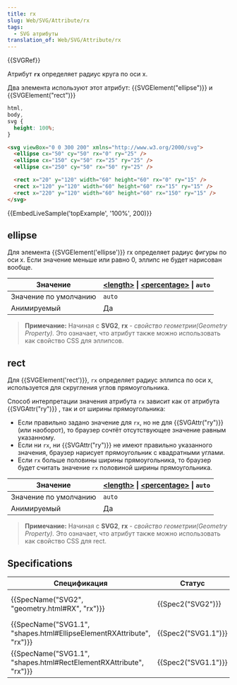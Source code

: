 ```yaml
---
title: rx
slug: Web/SVG/Attribute/rx
tags:
  - SVG атрибуты
translation_of: Web/SVG/Attribute/rx
---
```


{{SVGRef}}

Атрибут **`rx`** определяет радиус круга по оси x.

Два элемента используют этот атрибут: {{SVGElement("ellipse")}} и {{SVGElement("rect")}}

```css hidden
html,
body,
svg {
  height: 100%;
}
```

```html
<svg viewBox="0 0 300 200" xmlns="http://www.w3.org/2000/svg">
  <ellipse cx="50" cy="50" rx="0" ry="25" />
  <ellipse cx="150" cy="50" rx="25" ry="25" />
  <ellipse cx="250" cy="50" rx="50" ry="25" />

  <rect x="20" y="120" width="60" height="60" rx="0" ry="15" />
  <rect x="120" y="120" width="60" height="60" rx="15" ry="15" />
  <rect x="220" y="120" width="60" height="60" rx="150" ry="15" />
</svg>
```

{{EmbedLiveSample('topExample', '100%', 200)}}

## ellipse

Для элемента {{SVGElement('ellipse')}} rx определяет радиус фигуры по оси x. Если значение меньше или равно 0, эллипс не будет нарисован вообще.

| Значение              | **[\<length>](/docs/Web/SVG/Content_type#Length)** \| **[\<percentage>](/docs/Web/SVG/Content_type#Percentage)** \| `auto` |
| --------------------- | -------------------------------------------------------------------------------------------------------------------------- |
| Значение по умолчанию | `auto`                                                                                                                     |
| Анимируемый           | Да                                                                                                                         |

> **Примечание:** Начиная с **SVG2**, **rx** - _свойство геометрии(Geometry Property)._ Это означает, что атрибут также можно использовать как свойство CSS для эллипсов.

## rect

Для {{SVGElement('rect')}}, `rx` определяет радиус эллипса по оси x, используется для скругления углов прямоугольника.

Способ интерпретации значения атрибута `rx` зависит как от атрибута {{SVGAttr("ry")}} , так и от ширины прямоугольника:

- Если правильно задано значение для `rx`, но не для {{SVGAttr("ry")}} (или наоборот), то браузер сочтёт отсутствующее значение равным указанному.
- Если ни `rx`, ни {{SVGAttr("ry")}} не имеют правильно указанного значения, браузер нарисует прямоугольник с квадратными углами.
- Если `rx` больше половины ширины прямоугольника, то браузер будет считать значение `rx` половиной ширины прямоугольника.

| Значение              | **[\<length>](/docs/Web/SVG/Content_type#Length)** \| **[\<percentage>](/docs/Web/SVG/Content_type#Percentage)** \| `auto` |
| --------------------- | -------------------------------------------------------------------------------------------------------------------------- |
| Значение по умолчанию | `auto`                                                                                                                     |
| Анимируемый           | Да                                                                                                                         |

> **Примечание:** Начиная с **SVG2**, **rx** - _свойство геометрии(Geometry Property)._ Это означает, что атрибут также можно использовать как свойство CSS для rect.

## Specifications

| Спецификация                                                          | Статус              | Комментарий                          |
| --------------------------------------------------------------------- | ------------------- | ------------------------------------ |
| {{SpecName("SVG2", "geometry.html#RX", "rx")}}                        | {{Spec2("SVG2")}}   | Определяется как свойство геометрии  |
| {{SpecName("SVG1.1", "shapes.html#EllipseElementRXAttribute", "rx")}} | {{Spec2("SVG1.1")}} | Начальное определение для \<ellipse> |
| {{SpecName("SVG1.1", "shapes.html#RectElementRXAttribute", "rx")}}    | {{Spec2("SVG1.1")}} | Начальное определение для `<rect>`   |
